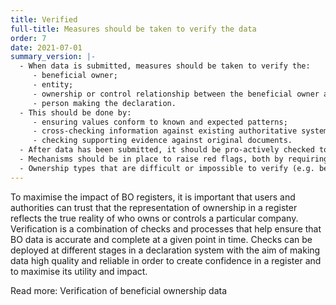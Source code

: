 ```yaml
---
title: Verified
full-title: Measures should be taken to verify the data
order: 7
date: 2021-07-01
summary_version: |-
  - When data is submitted, measures should be taken to verify the:
     - beneficial owner;
     - entity;
     - ownership or control relationship between the beneficial owner and the entity;
     - person making the declaration.
  - This should be done by:
     - ensuring values conform to known and expected patterns;
     - cross-checking information against existing authoritative systems and other government registers; and
     - checking supporting evidence against original documents.
  - After data has been submitted, it should be pro-actively checked to identify potential errors, inconsistencies, and outdated entries, using a risk based approach where appropriate, requiring updates to the data where necessary.
  - Mechanisms should be in place to raise red flags, both by requiring entities dealing with BO data to report discrepancies and by setting up systems to detect suspicious patterns based on experience and evidence.
  - Ownership types that are difficult or impossible to verify (e.g. bearer shares) should be prohibited.
---
```


To maximise the impact of BO registers, it is important that users and authorities can trust that the representation of ownership in a register reflects the true reality of who owns or controls a particular company. Verification is a combination of checks and processes that help ensure that BO data is accurate and complete at a given point in time. Checks can be deployed at different stages in a declaration system with the aim of making data high quality and reliable in order to create confidence in a register and to maximise its utility and impact.

Read more: Verification of beneficial ownership data
